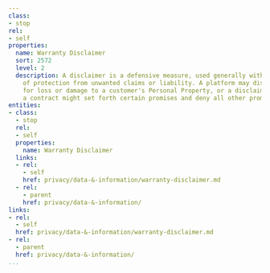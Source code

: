 ```yaml
---
class:
- stop
rel:
- self
properties:
  name: Warranty Disclaimer
  sort: 2572
  level: 2
  description: A disclaimer is a defensive measure, used generally with the purpose
    of protection from unwanted claims or liability. A platform may disclaim responsibility
    for loss or damage to a customer's Personal Property, or a disclaimer clause in
    a contract might set forth certain promises and deny all other promises or responsibilities.
entities:
- class:
  - stop
  rel:
  - self
  properties:
    name: Warranty Disclaimer
  links:
  - rel:
    - self
    href: privacy/data-&-information/warranty-disclaimer.md
  - rel:
    - parent
    href: privacy/data-&-information/
links:
- rel:
  - self
  href: privacy/data-&-information/warranty-disclaimer.md
- rel:
  - parent
  href: privacy/data-&-information/
...
```

